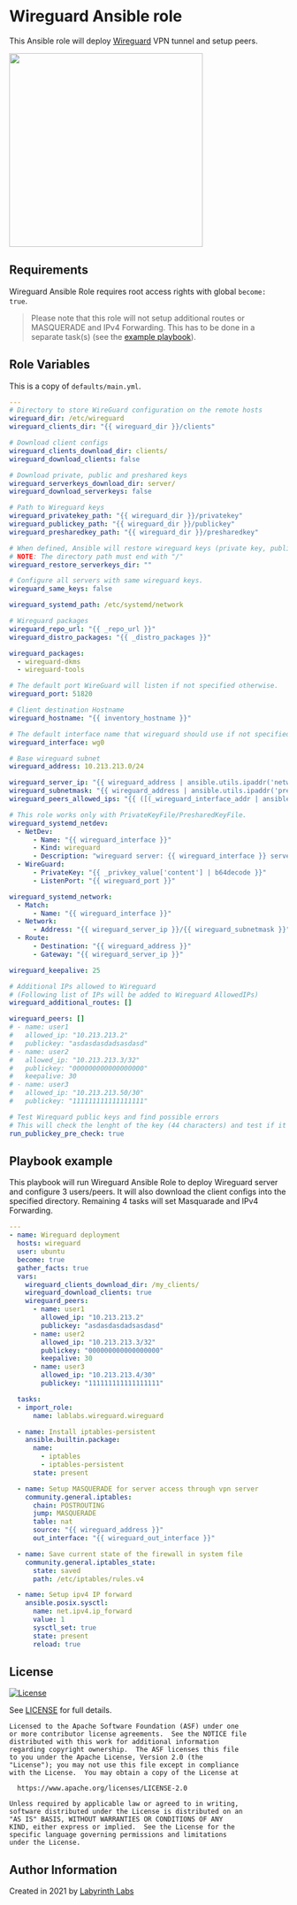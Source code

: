 # Wireguard Ansible role

This Ansible role will deploy [Wireguard](https://www.wireguard.com/) VPN tunnel and setup peers.

[<img src="https://lablabs.io/static/ll-logo.png" width=350px>](https://lablabs.io/)

## Requirements

Wireguard Ansible Role requires root access rights with global `become: true`.

> Please note that this role will not setup additional routes or MASQUERADE and IPv4 Forwarding. This has to be done in a separate task(s) (see the [example playbook](#playbook-example)).

## Role Variables

This is a copy of `defaults/main.yml`.

```yaml
---
# Directory to store WireGuard configuration on the remote hosts
wireguard_dir: /etc/wireguard
wireguard_clients_dir: "{{ wireguard_dir }}/clients"

# Download client configs
wireguard_clients_download_dir: clients/
wireguard_download_clients: false

# Download private, public and preshared keys
wireguard_serverkeys_download_dir: server/
wireguard_download_serverkeys: false

# Path to Wireguard keys
wireguard_privatekey_path: "{{ wireguard_dir }}/privatekey"
wireguard_publickey_path: "{{ wireguard_dir }}/publickey"
wireguard_presharedkey_path: "{{ wireguard_dir }}/presharedkey"

# When defined, Ansible will restore wireguard keys (private key, public key, preshared key) from this directory.
# NOTE: The directory path must end with "/"
wireguard_restore_serverkeys_dir: ""

# Configure all servers with same wireguard keys.
wireguard_same_keys: false

wireguard_systemd_path: /etc/systemd/network

# Wireguard packages
wireguard_repo_url: "{{ _repo_url }}"
wireguard_distro_packages: "{{ _distro_packages }}"

wireguard_packages:
  - wireguard-dkms
  - wireguard-tools

# The default port WireGuard will listen if not specified otherwise.
wireguard_port: 51820

# Client destination Hostname
wireguard_hostname: "{{ inventory_hostname }}"

# The default interface name that wireguard should use if not specified otherwise.
wireguard_interface: wg0

# Base wireguard subnet
wireguard_address: 10.213.213.0/24

wireguard_server_ip: "{{ wireguard_address | ansible.utils.ipaddr('network') | ansible.utils.ipmath(1) }}"
wireguard_subnetmask: "{{ wireguard_address | ansible.utils.ipaddr('prefix') }}"
wireguard_peers_allowed_ips: "{{ ([(_wireguard_interface_addr | ansible.utils.ipaddr('network/prefix'))] + (wireguard_additional_routes | default([]))) | join(\", \") }}"

# This role works only with PrivateKeyFile/PresharedKeyFile.
wireguard_systemd_netdev:
  - NetDev:
      - Name: "{{ wireguard_interface }}"
      - Kind: wireguard
      - Description: "wireguard server: {{ wireguard_interface }} server on {{ wireguard_address }}"
  - WireGuard:
      - PrivateKey: "{{ _privkey_value['content'] | b64decode }}"
      - ListenPort: "{{ wireguard_port }}"

wireguard_systemd_network:
  - Match:
      - Name: "{{ wireguard_interface }}"
  - Network:
      - Address: "{{ wireguard_server_ip }}/{{ wireguard_subnetmask }}"
  - Route:
      - Destination: "{{ wireguard_address }}"
      - Gateway: "{{ wireguard_server_ip }}"

wireguard_keepalive: 25

# Additional IPs allowed to Wireguard
# (Following list of IPs will be added to Wireguard AllowedIPs)
wireguard_additional_routes: []

wireguard_peers: []
# - name: user1
#   allowed_ip: "10.213.213.2"
#   publickey: "asdasdasdadsasdasd"
# - name: user2
#   allowed_ip: "10.213.213.3/32"
#   publickey: "000000000000000000"
#   keepalive: 30
# - name: user3
#   allowed_ip: "10.213.213.50/30"
#   publickey: "111111111111111111"

# Test Wirequard public keys and find possible errors
# This will check the lenght of the key (44 characters) and test if it's a valid base64 string.
run_publickey_pre_check: true
```

## Playbook example

This playbook will run Wireguard Ansible Role to deploy Wireguard server and configure 3 users/peers.
It will also download the client configs into the specified directory. Remaining 4 tasks will set Masquarade and IPv4 Forwarding.

```yaml
---
- name: Wireguard deployment
  hosts: wireguard
  user: ubuntu
  become: true
  gather_facts: true
  vars:
    wireguard_clients_download_dir: /my_clients/
    wireguard_download_clients: true
    wireguard_peers:
      - name: user1
        allowed_ip: "10.213.213.2"
        publickey: "asdasdasdadsasdasd"
      - name: user2
        allowed_ip: "10.213.213.3/32"
        publickey: "000000000000000000"
        keepalive: 30
      - name: user3
        allowed_ip: "10.213.213.4/30"
        publickey: "111111111111111111"

  tasks:
  - import_role:
      name: lablabs.wireguard.wireguard

  - name: Install iptables-persistent
    ansible.builtin.package:
      name:
        - iptables
        - iptables-persistent
      state: present

  - name: Setup MASQUERADE for server access through vpn server
    community.general.iptables:
      chain: POSTROUTING
      jump: MASQUERADE
      table: nat
      source: "{{ wireguard_address }}"
      out_interface: "{{ wireguard_out_interface }}"

  - name: Save current state of the firewall in system file
    community.general.iptables_state:
      state: saved
      path: /etc/iptables/rules.v4

  - name: Setup ipv4 IP forward
    ansible.posix.sysctl:
      name: net.ipv4.ip_forward
      value: 1
      sysctl_set: true
      state: present
      reload: true

```

## License

[![License](https://img.shields.io/badge/License-Apache%202.0-blue.svg)](https://opensource.org/licenses/Apache-2.0)

See [LICENSE](LICENSE) for full details.

    Licensed to the Apache Software Foundation (ASF) under one
    or more contributor license agreements.  See the NOTICE file
    distributed with this work for additional information
    regarding copyright ownership.  The ASF licenses this file
    to you under the Apache License, Version 2.0 (the
    "License"); you may not use this file except in compliance
    with the License.  You may obtain a copy of the License at

      https://www.apache.org/licenses/LICENSE-2.0

    Unless required by applicable law or agreed to in writing,
    software distributed under the License is distributed on an
    "AS IS" BASIS, WITHOUT WARRANTIES OR CONDITIONS OF ANY
    KIND, either express or implied.  See the License for the
    specific language governing permissions and limitations
    under the License.

## Author Information

Created in 2021 by [Labyrinth Labs](https://www.lablabs.io/)
